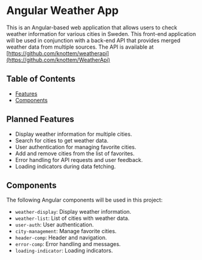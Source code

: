 # Angular Weather App

This is an Angular-based web application that allows users to check weather information for various cities in Sweden. 
This front-end application will be used in conjunction with a back-end API that provides merged weather data from multiple sources. 
The API is available at [https://github.com/knottem/weatherapi](https://github.com/knottem/WeatherApi)

## Table of Contents

- [Features](#Planned-Features)
- [Components](#Components)

## Planned Features

- Display weather information for multiple cities.
- Search for cities to get weather data.
- User authentication for managing favorite cities.
- Add and remove cities from the list of favorites.
- Error handling for API requests and user feedback.
- Loading indicators during data fetching.

## Components

The following Angular components will be used in this project:

- `weather-display`: Display weather information.
- `weather-list`: List of cities with weather data.
- `user-auth`: User authentication.
- `city-management`: Manage favorite cities.
- `header-comp`: Header and navigation.
- `error-comp`: Error handling and messages.
- `loading-indicator`: Loading indicators.